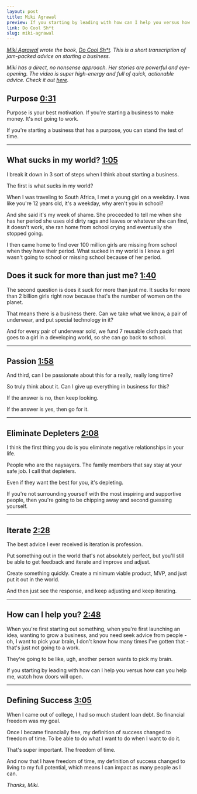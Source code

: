```yaml
---
layout: post
title: Miki Agrawal
preview: If you starting by leading with how can I help you versus how can you help me, doors will open. 
link: Do Cool Sh*t
slug: miki-agrawal
---
```


*[Miki Agrawal](https://twitter.com/twinmiki) wrote the book, [Do Cool Sh*t](http://www.amazon.com/Do-Cool-Sh-Business-Happily/dp/0062366858/ref=sr_1_1?s=books&ie=UTF8&qid=1428968871&sr=1-1&keywords=do+cool+sh+t). This is a short transcription of jam-packed advice on starting a business.*

*Miki has a direct, no nonsense approach. Her stories are powerful and eye-opening. The video is super high-energy and full of quick, actionable advice. Check it out [here](https://www.youtube.com/watch?v=QWUcQcXyQp4).*

## Purpose [0:31](https://youtu.be/QWUcQcXyQp4?t=31s)

Purpose is your best motivation. If you're starting a business to make money. It's not going to work. 

If you're starting a business that has a purpose, you can stand the test of time. 

* * * 

## What sucks in my world? [1:05](https://youtu.be/QWUcQcXyQp4?t=1m5s)

I break it down in 3 sort of steps when I think about starting a business. 

The first is what sucks in my world? 

When I was traveling to South Africa, I met a young girl on a weekday. I was like you're 12 years old, it's a weekday, why aren't you in school? 

And she said it's my week of shame. She proceeded to tell me when she has her period she uses old dirty rags and leaves or whatever she can find, it doesn't work, she ran home from school crying and eventually she stopped going. 

I then came home to find over 100 million girls are missing from school when they have their period. What sucked in my world is I knew a girl wasn't going to school or missing school because of her period. 

## Does it suck for more than just me? [1:40](https://youtu.be/QWUcQcXyQp4?t=1m40s)

The second question is does it suck for more than just me. It sucks for more than 2 billion girls right now because that's the number of women on the planet. 

That means there is a business there. Can we take what we know, a pair of underwear, and put special technology in it? 

And for every pair of underwear sold, we fund 7 reusable cloth pads that goes to a girl in a developing world, so she can go back to school. 

* * * 

## Passion [1:58](https://youtu.be/QWUcQcXyQp4?t=1m58s)

And third, can I be passionate about this for a really, really long time? 

So truly think about it. Can I give up everything in business for this? 

If the answer is no, then keep looking. 

If the answer is yes, then go for it. 

* * * 

## Eliminate Depleters [2:08](https://youtu.be/QWUcQcXyQp4?t=2m08s)

I think the first thing you do is you eliminate negative relationships in your life. 

People who are the naysayers. The family members that say stay at your safe job. I call that depleters. 

Even if they want the best for you, it's depleting. 

If you're not surrounding yourself with the most inspiring and supportive people, then you're going to be chipping away and second guessing yourself. 

* * * 

## Iterate [2:28](https://youtu.be/QWUcQcXyQp4?t=2m28s)

The best advice I ever received is iteration is profession. 

Put something out in the world that's not absolutely perfect, but you'll still be able to get feedback and iterate and improve and adjust. 

Create something quickly. Create a minimum viable product, MVP, and just put it out in the world. 

And then just see the response, and keep adjusting and keep iterating. 

* * * 

## How can I help you? [2:48](https://youtu.be/QWUcQcXyQp4?t=2m48s)

When you're first starting out something, when you're first launching an idea, wanting to grow a business, and you need seek advice from people - oh, I want to pick your brain, I don't know how many times I've gotten that - that's just not going to a work. 

They're going to be like, ugh, another person wants to pick my brain. 

If you starting by leading with how can I help you versus how can you help me, watch how doors will open. 

* * * 

## Defining Success [3:05](https://youtu.be/QWUcQcXyQp4?t=3m05s)

When I came out of college, I had so much student loan debt. So financial freedom was my goal. 

Once I became financially free, my definition of success changed to freedom of time. To be able to do what I want to do when I want to do it. 

That's super important. The freedom of time. 

And now that I have freedom of time, my definition of success changed to living to my full potential, which means I can impact as many people as I can. 

*Thanks, Miki.*


